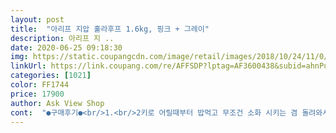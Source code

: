 ```yaml
---
layout: post 
title:  "아리프 지압 훌라후프 1.6kg, 핑크 + 그레이" 
description: 아리프 지 ..
date: 2020-06-25 09:18:30 
img: https://static.coupangcdn.com/image/retail/images/2018/10/24/11/0/f8928517-2bf9-4dc7-b16d-7550000ada21.jpg 
linkUrl: https://link.coupang.com/re/AFFSDP?lptag=AF3600438&subid=ahnPublicAsk&pageKey=148615209&itemId=429761551&vendorItemId=4059552607&traceid=V0-113-61542b5d7288025b 
categories: [1021] 
color: FF1744 
price: 17900 
author: Ask View Shop 
cont:  "●구매후기●<br/>1.<br/>2키로 어릴때부터 밥먹고 무조건 소화 시키는 겸 돌려와서 너무 가벼워서 조금 무게 있는걸로 시켰는데 아주 고냥 만족스럽네요<br/>ㅎㅎ아이들과 집에잇으니 먹기만해서 배만나오네요.<br/>  운동좀 할까싶어서 구매했어요.<br/><br/>꾸준히 하면 운동은 될것같아요.<br/> .<br/><br/>나중에 보관할걸 생각해서 박스 옆부분으로 훌라후프 조각을 하나씩 꺼냄.<br/><br/>다 조립 후 돌려봤는데 워... <br/>.<br/>.<br/>뼈가아프네요 ㅋㅋ 아이들이 자기가 돌리겠다고 난리칠 줄알았는데 한번 들어보더니 가네요 ㅋㅋ 아이들은 못들정도구요 ㅎ<br/>만약 반품을 하거나 오배송이면 박스뜯어서  교환하기 힘들것같아요.<br/>.<br/><br/>뭐 마감처리는 가격대비 좀 허술한거 같긴 한데 그래도 필요했어서 만족합니다룡<br/>박스는 탄탄한데 문제는 박스 뜯는게 박스를 찢어야하더라구요<br/>사이즈는 꽤 크구요.<br/> 무게도 무거워요.<br/><br/>암튼 맘에 들어요 옆구리살 쭉쭉 들어갑니당<br/>오랫만에 돌리니 지압돌기 때문에 확실히 아프네요.<br/><br/>자극 팍팍 만족이요<br/>저희엄마는 아프다구 해서 엄마는 1.<br/>2키로 짜리로 계속 하신다네용<br/>적응할 동안은 좀 더 두껍게 입고 해야겠어요.<br/><br/>조금 했는데도 열오르고 땀도나며 운동이 많이 되네요.<br/><br/>조립과 분리는 너무 간단하고 쉬워요.<br/><br/>조립은 어렵지않았어요 6살 꼬맹이랑 함께했네요.<br/><br/>지압돌기 있는 제품으로 잘 구입한 것 같아요.<br/><br/>크기는 생각보다 꽤 큽니다.<br/><br/>포장은 지박스에 비닐포장되어왔어요.<br/><br/>훌라후프 처음하시는 분들은 요거 아프실꺼에여<br/>" 
---
```

